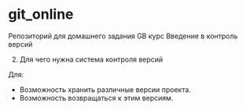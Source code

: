 # git_online
Репозиторий для домашнего задания GB курс Введение в контроль версий

2. Для чего нужна система контроля версий 

Для: 
- Возможность хранить различные версии проекта.
- Возможность возвращаться к этим версиям.
